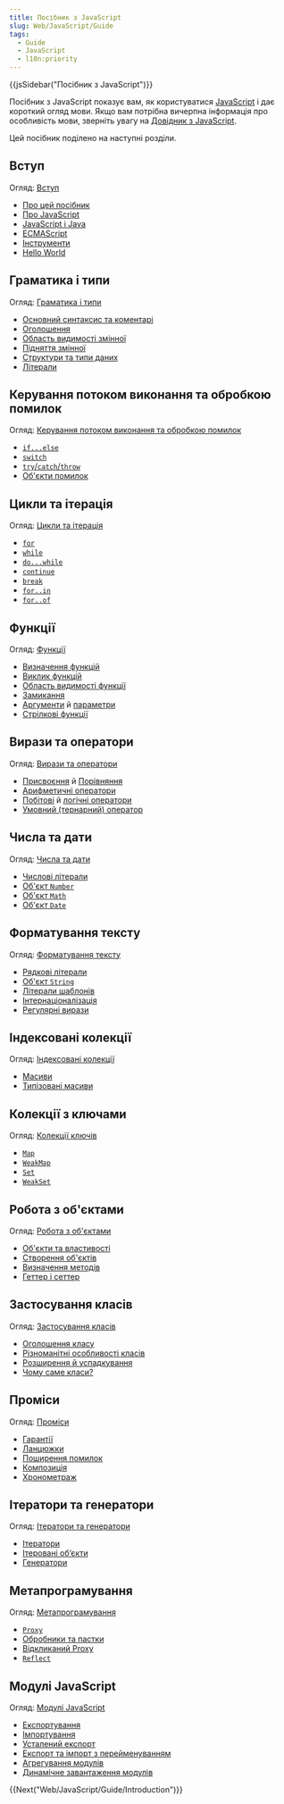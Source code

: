 ```yaml
---
title: Посібник з JavaScript
slug: Web/JavaScript/Guide
tags:
  - Guide
  - JavaScript
  - l10n:priority
---
```


{{jsSidebar("Посібник з JavaScript")}}

Посібник з JavaScript показує вам, як користуватися [JavaScript](/uk/docs/Web/JavaScript) і дає короткий огляд мови. Якщо вам потрібна вичерпна інформація про особливість мови, зверніть увагу на [Довідник з JavaScript](/uk/docs/Web/JavaScript/Reference).

Цей посібник поділено на наступні розділи.

## Вступ

Огляд: [Вступ](/uk/docs/Web/JavaScript/Guide/Introduction)

- [Про цей посібник](/uk/docs/Web/JavaScript/Guide/Introduction#de-znaity-informatsiiu-pro-javascript)
- [Про JavaScript](/uk/docs/Web/JavaScript/Guide/Introduction#shcho-take-javascript)
- [JavaScript і Java](/uk/docs/Web/JavaScript/Guide/Introduction#javascript-i-java)
- [ECMAScript](/uk/docs/Web/JavaScript/Guide/Introduction#javascript-i-spetsyfikatsiia-ecmascript)
- [Інструменти](/uk/docs/Web/JavaScript/Guide/Introduction#znaiomstvo-z-javascript)
- [Hello World](/uk/docs/Web/JavaScript/Guide/Introduction#pryvit-svite)

## Граматика і типи

Огляд: [Граматика і типи](/uk/docs/Web/JavaScript/Guide/Grammar_and_types)

- [Основний синтаксис та коментарі](/uk/docs/Web/JavaScript/Guide/Grammar_and_types#osnovy)
- [Оголошення](/uk/docs/Web/JavaScript/Guide/Grammar_and_types#oholoshennia)
- [Область видимості змінної](/uk/docs/Web/JavaScript/Guide/Grammar_and_types#oblast-vydymosti-zminnoii)
- [Підняття змінної](/uk/docs/Web/JavaScript/Guide/Grammar_and_types#pidniattia-zminnoii)
- [Структури та типи даних](/uk/docs/Web/JavaScript/Guide/Grammar_and_types#struktury-danykh-i-typy)
- [Літерали](/uk/docs/Web/JavaScript/Guide/Grammar_and_types#literaly)

## Керування потоком виконання та обробкою помилок

Огляд: [Керування потоком виконання та обробкою помилок](/uk/docs/Web/JavaScript/Guide/Control_flow_and_error_handling)

- [`if...else`](/uk/docs/Web/JavaScript/Guide/Control_flow_and_error_handling#instruktsiia-if...else)
- [`switch`](/uk/docs/Web/JavaScript/Guide/Control_flow_and_error_handling#instruktsiia-switch)
- [`try`/`catch`/`throw`](/uk/docs/Web/JavaScript/Guide/Control_flow_and_error_handling#instruktsii-obrobky-vyniatkiv)
- [Об'єкти помилок](/uk/docs/Web/JavaScript/Guide/Control_flow_and_error_handling#vykorystannia-obiektiv-pomylok)

## Цикли та ітерація

Огляд: [Цикли та ітерація](/uk/docs/Web/JavaScript/Guide/Loops_and_iteration)

- [`for`](/uk/docs/Web/JavaScript/Guide/Loops_and_iteration#instruktsiia-for)
- [`while`](/uk/docs/Web/JavaScript/Guide/Loops_and_iteration#instruktsiia-while)
- [`do...while`](/uk/docs/Web/JavaScript/Guide/Loops_and_iteration#instruktsiia-do...while)
- [`continue`](/uk/docs/Web/JavaScript/Guide/Loops_and_iteration#instruktsiia-continue)
- [`break`](/uk/docs/Web/JavaScript/Guide/Loops_and_iteration#instruktsiia-break)
- [`for..in`](/uk/docs/Web/JavaScript/Guide/Loops_and_iteration#instruktsiia-for...in)
- [`for..of`](/uk/docs/Web/JavaScript/Guide/Loops_and_iteration#instruktsiia-for...of)

## Функції

Огляд: [Функції](/uk/docs/Web/JavaScript/Guide/Functions)

- [Визначення функцій](/uk/docs/Web/JavaScript/Guide/Functions#vyznachennia-funktsii)
- [Виклик функцій](/uk/docs/Web/JavaScript/Guide/Functions#vyklyk-funktsii)
- [Область видимості функції](/uk/docs/Web/JavaScript/Guide/Functions#oblast-vydymosti-funktsii)
- [Замикання](/uk/docs/Web/JavaScript/Guide/Functions#zamykannia)
- [Аргументи](/uk/docs/Web/JavaScript/Guide/Functions#vykorystannia-obiekta-arguments) й [параметри](/uk/docs/Web/JavaScript/Guide/Functions#parametry-funktsii)
- [Стрілкові функції](/uk/docs/Web/JavaScript/Guide/Functions#strilkovi-funktsii)

## Вирази та оператори

Огляд: [Вирази та оператори](/uk/docs/Web/JavaScript/Guide/Expressions_and_Operators)

- [Присвоєння](/uk/docs/Web/JavaScript/Guide/Expressions_and_Operators#operatory-prysvoiennia) й [Порівняння](/uk/docs/Web/JavaScript/Guide/Expressions_and_Operators#operatory-porivniannia)
- [Арифметичні оператори](/uk/docs/Web/JavaScript/Guide/Expressions_and_Operators#aryfmetychni-operatory)
- [Побітові](/uk/docs/Web/JavaScript/Guide/Expressions_and_Operators#bitovi-operatory) й [логічні оператори](/uk/docs/Web/JavaScript/Guide/Expressions_and_Operators#lohichni-operatory)
- [Умовний (тернарний) оператор](/uk/docs/Web/JavaScript/Guide/Expressions_and_Operators#umovnyi-ternarnyi-operator)

## Числа та дати

Огляд: [Числа та дати](/uk/docs/Web/JavaScript/Guide/Numbers_and_dates)

- [Числові літерали](/uk/docs/Web/JavaScript/Guide/Numbers_and_dates#chysla)
- [Об'єкт `Number`](/uk/docs/Web/JavaScript/Guide/Numbers_and_dates#obiekt-number)
- [Об'єкт `Math`](/uk/docs/Web/JavaScript/Guide/Numbers_and_dates#obiekt-math)
- [Об'єкт `Date`](/uk/docs/Web/JavaScript/Guide/Numbers_and_dates#obiekt-date)

## Форматування тексту

Огляд: [Форматування тексту](/uk/docs/Web/JavaScript/Guide/Text_formatting)

- [Рядкові літерали](/uk/docs/Web/JavaScript/Guide/Text_formatting#riadkovi-literaly)
- [Об'єкт `String`](/uk/docs/Web/JavaScript/Guide/Text_formatting#obiekty-string)
- [Літерали шаблонів](/uk/docs/Web/JavaScript/Guide/Text_formatting#bahatoriadkovi-shablonni-literaly)
- [Інтернаціоналізація](/uk/docs/Web/JavaScript/Guide/Text_formatting#internatsionalizatsiia)
- [Регулярні вирази](/uk/docs/Web/JavaScript/Guide/Regular_Expressions)

## Індексовані колекції

Огляд: [Індексовані колекції](/uk/docs/Web/JavaScript/Guide/Indexed_collections)

- [Масиви](/uk/docs/Web/JavaScript/Guide/Indexed_collections#obiekt-array)
- [Типізовані масиви](/uk/docs/Web/JavaScript/Guide/Indexed_collections#typizovani-masyvy)

## Колекції з ключами

Огляд: [Колекції ключів](/uk/docs/Web/JavaScript/Guide/Keyed_collections)

- [`Map`](/uk/docs/Web/JavaScript/Guide/Keyed_collections#obiekt-map)
- [`WeakMap`](/uk/docs/Web/JavaScript/Guide/Keyed_collections#obiekt-weakmap)
- [`Set`](/uk/docs/Web/JavaScript/Guide/Keyed_collections#obiekt-set)
- [`WeakSet`](/uk/docs/Web/JavaScript/Guide/Keyed_collections#obiekt-weakset)

## Робота з об'єктами

Огляд: [Робота з об'єктами](/uk/docs/Web/JavaScript/Guide/Working_with_Objects)

- [Об'єкти та властивості](/uk/docs/Web/JavaScript/Guide/Working_with_Objects#obiekty-ta-vlastyvosti)
- [Створення об'єктів](/uk/docs/Web/JavaScript/Guide/Working_with_Objects#stvorennia-novykh-obiektiv)
- [Визначення методів](/uk/docs/Web/JavaScript/Guide/Working_with_Objects#vyznachennia-metodiv)
- [Геттер і сеттер](/uk/docs/Web/JavaScript/Guide/Working_with_Objects#vyznachennoa-hetteriv-i-setteriv)

## Застосування класів

Огляд: [Застосування класів](/uk/docs/Web/JavaScript/Using_Classes)

- [Оголошення класу](/uk/docs/Web/JavaScript/Using_Classes#oholoshennia-klasu)
- [Різноманітні особливості класів](/uk/docs/Web/JavaScript/Guide/Using_Classes#konstruktor)
- [Розширення й успадкування](/uk/docs/Web/JavaScript/Guide/Using_Classes#extends-y-uspadkuvannia)
- [Чому саме класи?](/uk/docs/Web/JavaScript/Guide/Using_Classes#chomu-same-klasy)

## Проміси

Огляд: [Проміси](/uk/docs/Web/JavaScript/Guide/Using_promises)

- [Гарантії](/uk/docs/Web/JavaScript/Guide/Using_promises#harantii)
- [Ланцюжки](/uk/docs/Web/JavaScript/Guide/Using_promises#lantsiuzhky)
- [Поширення помилок](/uk/docs/Web/JavaScript/Guide/Using_promises#poshyrennia-pomylok)
- [Композиція](/uk/docs/Web/JavaScript/Guide/Using_promises#kompozytsiia)
- [Хронометраж](/uk/docs/Web/JavaScript/Guide/Using_promises#khronometrazh)

## Ітератори та генератори

Огляд: [Ітератори та генератори](/uk/docs/Web/JavaScript/Guide/Iterators_and_Generators)

- [Ітератори](/uk/docs/Web/JavaScript/Guide/Iterators_and_Generators#iteratory)
- [Ітеровані об‘єкти](/uk/docs/Web/JavaScript/Guide/Iterators_and_Generators#iterovani-obiekty)
- [Генератори](/uk/docs/Web/JavaScript/Guide/Iterators_and_Generators#heneratory)

## Метапрограмування

Огляд: [Метапрограмування](/uk/docs/Web/JavaScript/Guide/Meta_programming)

- [`Proxy`](/uk/docs/Web/JavaScript/Guide/Meta_programming#prokladky)
- [Обробники та пастки](/uk/docs/Web/JavaScript/Guide/Meta_programming#obrobnyky-y-pastky)
- [Відкликаний Proxy](/uk/docs/Web/JavaScript/Guide/Meta_programming#vidklykanyi-proxy)
- [`Reflect`](/uk/docs/Web/JavaScript/Guide/Meta_programming#refleksiia)

## Модулі JavaScript

Огляд: [Модулі JavaScript](/uk/docs/Web/JavaScript/Guide/Modules)

- [Експортування](/uk/docs/Web/JavaScript/Guide/Modules#eksport-mozhlyvostei-modulia)
- [Імпортування](/uk/docs/Web/JavaScript/Guide/Modules#import-mozhlyvostei-u-vash-stsenarii)
- [Усталений експорт](/uk/docs/Web/JavaScript/Guide/Modules#ustaleni-eksporty-proty-imenovanykh)
- [Експорт та імпорт з перейменуванням](/uk/docs/Web/JavaScript/Guide/Modules#pereimenuvannia-importiv-ta-eksportiv)
- [Агрегування модулів](/uk/docs/Web/JavaScript/Guide/Modules#ahrehuvannia-moduliv)
- [Динамічне завантаження модулів](/uk/docs/Web/JavaScript/Guide/Modules#dynamichne-zavantazhennia-moduliv)

{{Next("Web/JavaScript/Guide/Introduction")}}
